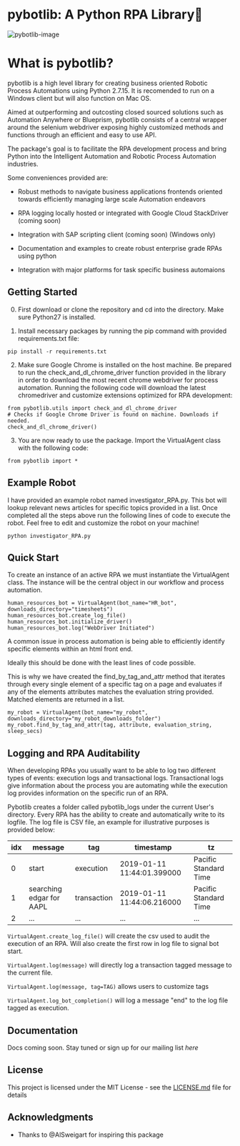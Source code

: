 # pybotlib: A Python RPA Library🤖

![pybotlib-image](https://github.com/dkatz23238/pybotlib/raw/master/img/pybotlib.png)

# What is pybotlib?
pybotlib is a high level library for creating business oriented Robotic Process Automations using Python 2.7.15.
It is recomended to run on a Windows client but will also function on Mac OS.

Aimed at outperforming and outcosting closed sourced solutions such as Automation Anywhere or Blueprism, pybotlib consists of a central wrapper around the selenium webdriver exposing highly customized methods and functions through an efficient and easy to use API.

The package's goal is to facilitate the RPA development process and bring Python into the Intelligent Automation and Robotic Process Automation industries.

Some conveniences  provided are:

 - Robust methods to navigate business applications frontends oriented towards efficiently managing large scale Automation endeavors

 - RPA logging locally hosted or integrated with Google Cloud StackDriver (coming soon)

 - Integration with SAP scripting client (coming soon) (Windows only)
 - Documentation and examples to create robust enterprise grade RPAs using python

 - Integration with major platforms for task specific business automaions

## Getting Started

 0) First download or clone the repository and cd into the directory. Make sure Python27 is installed.

 1) Install necessary packages by running the pip command with provided requirements.txt file:

```
pip install -r requirements.txt
```

2) Make sure Google Chrome is installed on the host machine. Be prepared to run the check_and_dl_chrome_driver function provided in the library in order to download the most recent chrome webdriver for process automation. Running the following code will download the latest chromedriver and customize extensions optimized for RPA development:

```
from pybotlib.utils import check_and_dl_chrome_driver
# Checks if Google Chrome Driver is found on machine. Downloads if needed.
check_and_dl_chrome_driver()
```

3) You are now ready to use the package. Import the VirtualAgent class with the following code:

```
from pybotlib import *
```

## Example Robot

I have provided an example robot named investigator_RPA.py. This bot will lookup relevant news articles for specific topics provided in a list. Once completed all the steps above run the following lines of code to execute the robot. Feel free to edit and customize the robot on your machine!

```
python investigator_RPA.py
```

## Quick Start

To create an instance of an active RPA we must instantiate the VirtualAgent class. The instance will be the central object in our workflow and process automation.


```
human_resources_bot = VirtualAgent(bot_name="HR_bot", downloads_directory="timesheets")
human_resources_bot.create_log_file()
human_resources_bot.initialize_driver()
human_resources_bot.log("WebDriver Initiated")
```

A common issue in process automation is being able to efficiently identify specific elements within an html front end.

Ideally this should be done with the least lines of code possible.

This is why we have created the find_by_tag_and_attr method that iterates through every single element of a specific tag on a page and evaluates if any of the elements attributes matches the evaluation string provided. Matched elements are returned in a list.

```
my_robot = VirtualAgent(bot_name="my_robot", downloads_directory="my_robot_downloads_folder")
my_robot.find_by_tag_and_attr(tag, attribute, evaluation_string, sleep_secs)
```

## Logging and RPA Auditability

When developing RPAs you usually want to be able to log two different types of events: execution logs and transactional logs. Transactional logs give information about the process you are automating while the execution log provides information on the specific run of an RPA.

Pybotlib creates a folder called pybotlib_logs under the current User's directory. Every RPA has the ability to create and automatically write to its logfile. The log file is CSV file, an example for illustrative purposes is provided below:

| idx | message                  | tag         | timestamp                  | tz                    |
|-----|--------------------------|-------------|----------------------------|-----------------------|
| 0   | start                    | execution   | 2019-01-11 11:44:01.399000 | Pacific Standard Time |
| 1   | searching edgar for AAPL | transaction | 2019-01-11 11:44:06.216000 | Pacific Standard Time |
| 2   | ...                      | ...         | ...                        | ...                   |

```VirtualAgent.create_log_file()``` will create the csv used to audit the execution of an RPA. Will also create the first row in log file to signal bot start.

```VirtualAgent.log(message)``` will directly log a transaction tagged message to the current file.

```VirtualAgent.log(message, tag=TAG)``` allows users to customize tags

```VirtualAgent.log_bot_completion()``` will log a message "end" to the log file tagged as execution.

## Documentation

Docs coming soon. Stay tuned or sign up for our mailing list *here*

## License

This project is licensed under the MIT License - see the [LICENSE.md](LICENSE.md) file for details

## Acknowledgments

* Thanks to @AlSweigart for inspiring this package
